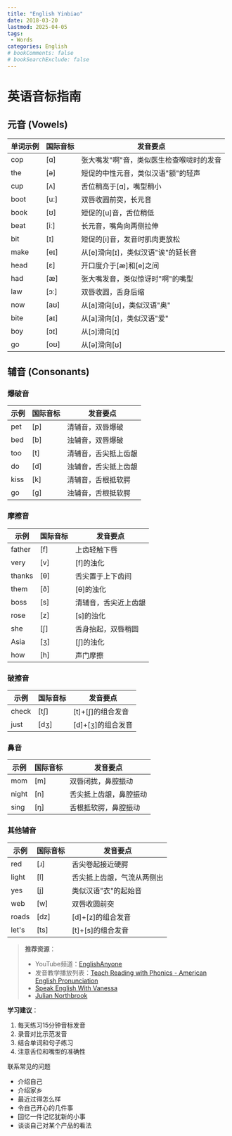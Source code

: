 ```yaml
---
title: "English Yinbiao"
date: 2018-03-20
lastmod: 2025-04-05
tags: 
 - Words
categories: English
# bookComments: false
# bookSearchExclude: false
---
```


# 英语音标指南

## 元音 (Vowels)

| 单词示例 | 国际音标 | 发音要点                                                                 |
|----------|----------|--------------------------------------------------------------------------|
| cop      | [ɑ]      | 张大嘴发"啊"音，类似医生检查喉咙时的发音                                 |
| the      | [ə]      | 短促的中性元音，类似汉语"额"的轻声                                       |
| cup      | [ʌ]      | 舌位稍高于[ɑ]，嘴型稍小                                                 |
| boot     | [uː]     | 双唇收圆前突，长元音                                                    |
| book     | [ʊ]      | 短促的[u]音，舌位稍低                                                   |
| beat     | [iː]     | 长元音，嘴角向两侧拉伸                                                   |
| bit      | [ɪ]      | 短促的[i]音，发音时肌肉更放松                                            |
| make     | [eɪ]     | 从[e]滑向[ɪ]，类似汉语"诶"的延长音                                       |
| head     | [ɛ]      | 开口度介于[æ]和[e]之间                                                   |
| had      | [æ]      | 张大嘴发音，类似惊讶时"啊"的嘴型                                         |
| law      | [ɔː]     | 双唇收圆，舌身后缩                                                      |
| now      | [aʊ]     | 从[a]滑向[ʊ]，类似汉语"奥"                                               |
| bite     | [aɪ]     | 从[a]滑向[ɪ]，类似汉语"爱"                                               |
| boy      | [ɔɪ]     | 从[ɔ]滑向[ɪ]                                                             |
| go       | [oʊ]     | 从[ə]滑向[ʊ]                                                             |

## 辅音 (Consonants)

### 爆破音

| 示例  | 国际音标 | 发音要点                      |
|-------|----------|-------------------------------|
| pet   | [p]      | 清辅音，双唇爆破              |
| bed   | [b]      | 浊辅音，双唇爆破              |
| too   | [t]      | 清辅音，舌尖抵上齿龈          |
| do    | [d]      | 浊辅音，舌尖抵上齿龈          |
| kiss  | [k]      | 清辅音，舌根抵软腭            |
| go    | [ɡ]      | 浊辅音，舌根抵软腭            |

### 摩擦音

| 示例    | 国际音标 | 发音要点                      |
|---------|----------|-------------------------------|
| father  | [f]      | 上齿轻触下唇                  |
| very    | [v]      | [f]的浊化                     |
| thanks  | [θ]      | 舌尖置于上下齿间              |
| them    | [ð]      | [θ]的浊化                     |
| boss    | [s]      | 清辅音，舌尖近上齿龈          |
| rose    | [z]      | [s]的浊化                     |
| she     | [ʃ]      | 舌身抬起，双唇稍圆            |
| Asia    | [ʒ]      | [ʃ]的浊化                     |
| how     | [h]      | 声门摩擦                      |

### 破擦音

| 示例  | 国际音标 | 发音要点                      |
|-------|----------|-------------------------------|
| check | [tʃ]     | [t]+[ʃ]的组合发音             |
| just  | [dʒ]     | [d]+[ʒ]的组合发音             |

### 鼻音

| 示例  | 国际音标 | 发音要点                      |
|-------|----------|-------------------------------|
| mom   | [m]      | 双唇闭拢，鼻腔振动            |
| night | [n]      | 舌尖抵上齿龈，鼻腔振动        |
| sing  | [ŋ]      | 舌根抵软腭，鼻腔振动          |

### 其他辅音

| 示例    | 国际音标 | 发音要点                      |
|---------|----------|-------------------------------|
| red     | [ɹ]      | 舌尖卷起接近硬腭              |
| light   | [l]      | 舌尖抵上齿龈，气流从两侧出    |
| yes     | [j]      | 类似汉语"衣"的起始音          |
| web     | [w]      | 双唇收圆前突                  |
| roads   | [dz]     | [d]+[z]的组合发音             |
| let's   | [ts]     | [t]+[s]的组合发音             |

> **推荐资源**：  
>
> - YouTube频道：[EnglishAnyone](https://www.youtube.com/user/EnglishAnyone)  
> - 发音教学播放列表：[Teach Reading with Phonics - American English Pronunciation](https://www.youtube.com/playlist?list=PL9BB1D7256440E08B)
> - [Speak English With Vanessa](https://www.youtube.com/user/theteachervanessa)
> - [Julian Northbrook](https://www.youtube.com/user/doingenglishDOTcom)

**学习建议**：  

1. 每天练习15分钟音标发音  
2. 录音对比示范发音  
3. 结合单词和句子练习  
4. 注意舌位和嘴型的准确性

联系常见的问题

- 介绍自己
- 介绍家乡
- 最近过得怎么样
- 令自己开心的几件事
- 回忆一件记忆犹新的小事
- 谈谈自己对某个产品的看法
